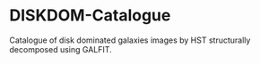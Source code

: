 # DISKDOM-Catalogue
Catalogue of disk dominated galaxies images by HST structurally decomposed using GALFIT.
